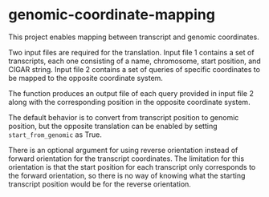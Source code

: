 # genomic-coordinate-mapping
This project enables mapping between transcript and genomic coordinates.

Two input files are required for the translation.
Input file 1 contains a set of transcripts, each one consisting of a name, chromosome, start position, and CIGAR string.
Input file 2 contains a set of queries of specific coordinates to be mapped to the opposite coordinate system.

The function produces an output file of each query provided in input file 2 along with the corresponding position in the opposite coordinate system.

The default behavior is to convert from transcript position to genomic position, but the opposite translation can be enabled by setting `start_from_genomic` as True.

There is an optional argument for using reverse orientation instead of forward orientation for the transcript coordinates. The limitation for this orientation is that the start position for each transcript only corresponds to the forward orientation, so there is no way of knowing what the starting transcript position would be for the reverse orientation.
